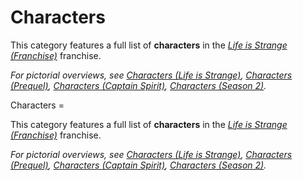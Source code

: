 #  Characters 

This category features a full list of **characters** in the *[Life is Strange (Franchise)](life_is_strange.md)* franchise.

*For pictorial overviews, see [Characters (Life is Strange)](characters__life_is_strange_.md), [Characters (Prequel)](characters__prequel_.md), [Characters (Captain Spirit)](characters__captain_spirit_.md), [Characters (Season 2)](characters__season_2_.md).*

 Characters =

This category features a full list of **characters** in the *[Life is Strange (Franchise)](life_is_strange.md)* franchise.

*For pictorial overviews, see [Characters (Life is Strange)](characters__life_is_strange_.md), [Characters (Prequel)](characters__prequel_.md), [Characters (Captain Spirit)](characters__captain_spirit_.md), [Characters (Season 2)](characters__season_2_.md).*

